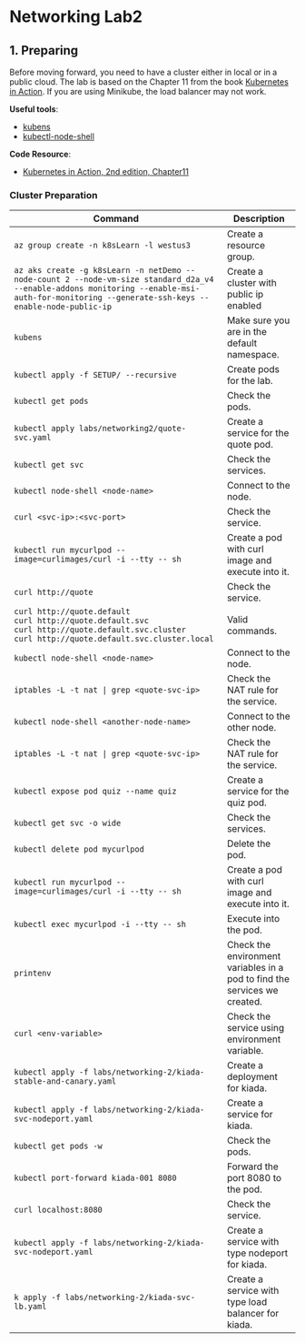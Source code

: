# Networking Lab2

## 1. Preparing

Before moving forward, you need to have a cluster either in local or in a public cloud. The lab is based on the Chapter 11 from the book [Kubernetes in Action](https://www.manning.com/books/kubernetes-in-action). If you are using Minikube, the load balancer may not work.

**Useful tools**:

- [kubens](https://github.com/ahmetb/kubectx)
- [kubectl-node-shell](https://github.com/kvaps/kubectl-node-shell)

**Code Resource**:

- [Kubernetes in Action, 2nd edition, Chapter11](https://github.com/luksa/kubernetes-in-action-2nd-edition/tree/master/Chapter11)

### Cluster Preparation

| Command                                                                                                                                                                                      | Description                                                               |
| -------------------------------------------------------------------------------------------------------------------------------------------------------------------------------------------- | ------------------------------------------------------------------------- |
| `az group create -n k8sLearn -l westus3`                                                                                                                                                     | Create a resource group.                                                  |
| `az aks create -g k8sLearn -n netDemo --node-count 2 --node-vm-size standard_d2a_v4 --enable-addons monitoring --enable-msi-auth-for-monitoring --generate-ssh-keys --enable-node-public-ip` | Create a cluster with public ip enabled                                   |
| `kubens`                                                                                                                                                                                     | Make sure you are in the default namespace.                               |
| `kubectl apply -f SETUP/ --recursive`                                                                                                                                                        | Create pods for the lab.                                                  |
| `kubectl get pods`                                                                                                                                                                           | Check the pods.                                                           |
| `kubectl apply labs/networking2/quote-svc.yaml`                                                                                                                                              | Create a service for the quote pod.                                       |
| `kubectl get svc`                                                                                                                                                                            | Check the services.                                                       |
| `kubectl node-shell <node-name>`                                                                                                                                                             | Connect to the node.                                                      |
| `curl <svc-ip>:<svc-port>`                                                                                                                                                                   | Check the service.                                                        |
| `kubectl run mycurlpod --image=curlimages/curl -i --tty -- sh`                                                                                                                               | Create a pod with curl image and execute into it.                         |
| `curl http://quote`                                                                                                                                                                          | Check the service.                                                        |
| `curl http://quote.default`<br/> `curl http://quote.default.svc`<br/> `curl http://quote.default.svc.cluster`<br/> `curl http://quote.default.svc.cluster.local`                             | Valid commands.                                                           |
| `kubectl node-shell <node-name>`                                                                                                                                                             | Connect to the node.                                                      |
| `iptables -L -t nat \| grep <quote-svc-ip>`                                                                                                                                                  | Check the NAT rule for the service.                                       |
| `kubectl node-shell <another-node-name>`                                                                                                                                                     | Connect to the other node.                                                |
| `iptables -L -t nat \| grep <quote-svc-ip>`                                                                                                                                                  | Check the NAT rule for the service.                                       |
| `kubectl expose pod quiz --name quiz`                                                                                                                                                        | Create a service for the quiz pod.                                        |
| `kubectl get svc -o wide`                                                                                                                                                                    | Check the services.                                                       |
| `kubectl delete pod mycurlpod`                                                                                                                                                               | Delete the pod.                                                           |
| `kubectl run mycurlpod --image=curlimages/curl -i --tty -- sh`                                                                                                                               | Create a pod with curl image and execute into it.                         |
| `kubectl exec mycurlpod -i --tty -- sh`                                                                                                                                                      | Execute into the pod.                                                     |
| `printenv`                                                                                                                                                                                   | Check the environment variables in a pod to find the services we created. |
| `curl <env-variable>`                                                                                                                                                                        | Check the service using environment variable.                             |
| `kubectl apply -f labs/networking-2/kiada-stable-and-canary.yaml`                                                                                                                            | Create a deployment for kiada.                                            |
| `kubectl apply -f labs/networking-2/kiada-svc-nodeport.yaml`                                                                                                                                 | Create a service for kiada.                                               |
| `kubectl get pods -w`                                                                                                                                                                        | Check the pods.                                                           |
| `kubectl port-forward kiada-001 8080`                                                                                                                                                        | Forward the port 8080 to the pod.                                         |
| `curl localhost:8080`                                                                                                                                                                        | Check the service.                                                        |
| `kubectl apply -f labs/networking-2/kiada-svc-nodeport.yaml`                                                                                                                                 | Create a service with type nodeport for kiada.                            |
| `k apply -f labs/networking-2/kiada-svc-lb.yaml`                                                                                                                                             | Create a service with type load balancer for kiada.                       |
